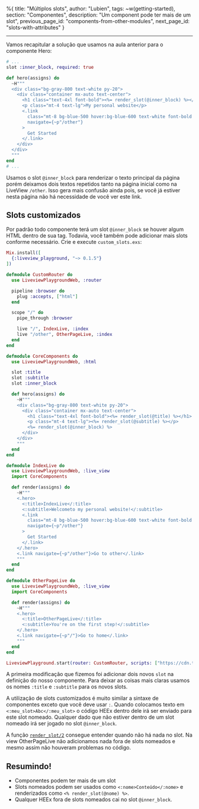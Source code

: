 %{
title: "Múltiplos slots",
author: "Lubien",
tags: ~w(getting-started),
section: "Componentes",
description: "Um component pode ter mais de um slot",
previous_page_id: "components-from-other-modules",
next_page_id: "slots-with-attributes"
}

---

Vamos recapitular a solução que usamos na aula anterior para o componente Hero:

```elixir
# ...
slot :inner_block, required: true

def hero(assigns) do
  ~H"""
  <div class="bg-gray-800 text-white py-20">
    <div class="container mx-auto text-center">
      <h1 class="text-4xl font-bold"><%= render_slot(@inner_block) %></h1>
      <p class="mt-4 text-lg">My personal website</p>
      <.link
        class="mt-8 bg-blue-500 hover:bg-blue-600 text-white font-bold py-2 px-4 rounded"
        navigate={~p"/other"}
      >
        Get Started
      </.link>
    </div>
  </div>
  """
end
# ...
```

Usamos o slot `@inner_block` para renderizar o texto principal da página porém deixamos dois textos repetidos tanto na página inicial como na LiveView `/other`. Isso gera mais confusão ainda pois, se você já estiver nesta página não há necessidade de você ver este link.

## Slots customizados

Por padrão todo componente terá um slot `@inner_block` se houver algum HTML dentro de sua tag. Todavia, você também pode adicionar mais slots conforme necessário. Crie e execute `custom_slots.exs`:

```elixir
Mix.install([
  {:liveview_playground, "~> 0.1.5"}
])

defmodule CustomRouter do
  use LiveviewPlaygroundWeb, :router

  pipeline :browser do
    plug :accepts, ["html"]
  end

  scope "/" do
    pipe_through :browser

    live "/", IndexLive, :index
    live "/other", OtherPageLive, :index
  end
end

defmodule CoreComponents do
  use LiveviewPlaygroundWeb, :html

  slot :title
  slot :subtitle
  slot :inner_block

  def hero(assigns) do
    ~H"""
    <div class="bg-gray-800 text-white py-20">
      <div class="container mx-auto text-center">
        <h1 class="text-4xl font-bold"><%= render_slot(@title) %></h1>
        <p class="mt-4 text-lg"><%= render_slot(@subtitle) %></p>
        <%= render_slot(@inner_block) %>
      </div>
    </div>
    """
  end
end

defmodule IndexLive do
  use LiveviewPlaygroundWeb, :live_view
  import CoreComponents

  def render(assigns) do
    ~H"""
    <.hero>
      <:title>IndexLive</:title>
      <:subtitle>Welcometo my personal website!</:subtitle>
      <.link
        class="mt-8 bg-blue-500 hover:bg-blue-600 text-white font-bold py-2 px-4 rounded"
        navigate={~p"/other"}
      >
        Get Started
      </.link>
    </.hero>
    <.link navigate={~p"/other"}>Go to other</.link>
    """
  end
end

defmodule OtherPageLive do
  use LiveviewPlaygroundWeb, :live_view
  import CoreComponents

  def render(assigns) do
    ~H"""
    <.hero>
      <:title>OtherPageLive</:title>
      <:subtitle>You're on the first step!</:subtitle>
    </.hero>
    <.link navigate={~p"/"}>Go to home</.link>
    """
  end
end

LiveviewPlayground.start(router: CustomRouter, scripts: ["https://cdn.tailwindcss.com"])
```

A primeira modificação que fizemos foi adicionar dois novos `slot` na definição do nosso componente. Para deixar as coisas mais claras usamos os nomes `:title` e `:subtitle` para os novos slots.

A utilização de slots customizados é muito similar a sintaxe de componentes exceto que você deve usar `:`. Quando colocamos texto em `<:meu_slot>Abc</:meu_slot>` o código HEEx dentro dele irá ser enviado para este slot nomeado. Qualquer dado que não estiver dentro de um slot nomeado irá ser jogado no slot `@inner_block`.

A função [`render_slot/2`](https://hexdocs.pm/phoenix_live_view/Phoenix.Component.html#render_slot/2) consegue entender quando não há nada no slot. Na view OtherPageLive não adicionamos nada fora de slots nomeados e mesmo assim não houveram problemas no código.

## Resumindo!

- Componentes podem ter mais de um slot
- Slots nomeados podem ser usados como `<:nome>Conteúdo</:nome>` e renderizados como `<% render_slot(@nome) %>`.
- Qualquer HEEx fora de slots nomeados cai no slot `@inner_block`.
